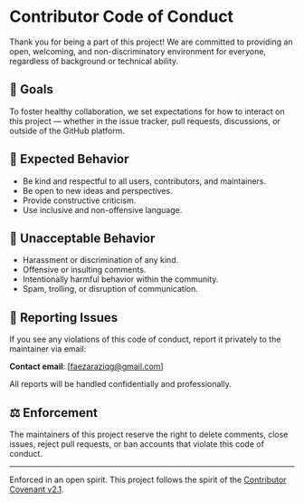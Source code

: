 # Contributor Code of Conduct

Thank you for being a part of this project! We are committed to providing an open, welcoming, and non-discriminatory environment for everyone, regardless of background or technical ability.

## 🎯 Goals

To foster healthy collaboration, we set expectations for how to interact on this project — whether in the issue tracker, pull requests, discussions, or outside of the GitHub platform.

## 🤝 Expected Behavior

- Be kind and respectful to all users, contributors, and maintainers.
- Be open to new ideas and perspectives.
- Provide constructive criticism.
- Use inclusive and non-offensive language.

## 🚫 Unacceptable Behavior

- Harassment or discrimination of any kind.
- Offensive or insulting comments.
- Intentionally harmful behavior within the community.
- Spam, trolling, or disruption of communication.

## 📩 Reporting Issues

If you see any violations of this code of conduct, report it privately to the maintainer via email:

**Contact email**: [faezaraziqg@gmail.com]

All reports will be handled confidentially and professionally.

## ⚖️ Enforcement

The maintainers of this project reserve the right to delete comments, close issues, reject pull requests, or ban accounts that violate this code of conduct.

---

Enforced in an open spirit.
This project follows the spirit of the [Contributor Covenant v2.1](https://www.contributor-covenant.org/version/2/1/code_of_conduct/).
